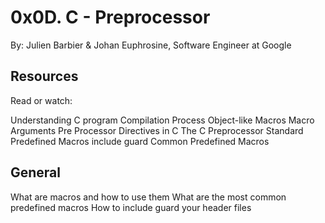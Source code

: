# 0x0D. C - Preprocessor

By: Julien Barbier & Johan Euphrosine, Software Engineer at Google


## Resources
Read or watch:

Understanding C program Compilation Process
Object-like Macros
Macro Arguments
Pre Processor Directives in C
The C Preprocessor
Standard Predefined Macros
include guard
Common Predefined Macros

## General
What are macros and how to use them
What are the most common predefined macros
How to include guard your header files

